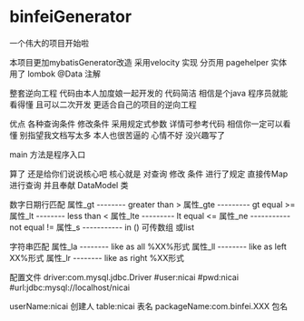 # binfeiGenerator
一个伟大的项目开始啦

本项目更加mybatisGenerator改造   采用velocity 实现
分页用 pagehelper   实体  用了  lombok @Data 注解

整套逆向工程  代码由本人加度娘一起开发的  代码简洁   相信是个java 程序员就能看得懂  且可以二次开发  更适合自己的项目的逆向工程

优点 各种查询条件 修改条件  采用规定式参数 详情可参考代码  相信你一定可以看懂  别指望我文档写太多  本人也很苦逼的   心情不好  没兴趣写了

main 方法是程序入口   

算了  还是给你们说说核心吧   核心就是   对查询  修改 条件  进行了规定  直接传Map   进行查询   并且奉献 DataModel 类   

数字日期行匹配
属性_gt -------- greater than >
属性_gte --------- gt equal >=
属性_lt -------- less than <
属性_lte --------- lt equal <=
属性_ne ----------- not equal !=
属性_s -----------   in ()  可传数组 或list

字符串匹配
属性_la -------- like as all %XX%形式
属性_ll -------- like as left XX%形式
属性_lr -------- like as right %XX形式

配置文件
driver:com.mysql.jdbc.Driver
#user:nicai
#pwd:nicai
#url:jdbc:mysql://localhost/nicai

userName:nicai  创建人
table:nicai  表名
packageName:com.binfei.XXX  包名
